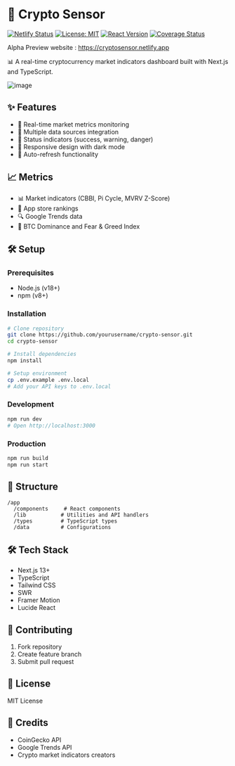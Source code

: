 # 🚀 Crypto Sensor
[![Netlify Status](https://api.netlify.com/api/v1/badges/936fbfb5-9383-43da-a15a-b1232068fc6f/deploy-status)](https://app.netlify.com/sites/crypto-sensor/deploys)
[![License: MIT](https://img.shields.io/badge/License-MIT-yellow.svg)](https://opensource.org/licenses/MIT)
[![React Version](https://img.shields.io/badge/react-18.3.1-blue.svg)](https://reactjs.org/)
[![Coverage Status](https://coveralls.io/repos/github/username/repository/badge.svg?branch=main)](https://coveralls.io/github/username/repository?branch=main)

Alpha Preview website : https://cryptosensor.netlify.app

📊 A real-time cryptocurrency market indicators dashboard built with Next.js and TypeScript.

![image](https://github.com/user-attachments/assets/556a7788-c2ef-4ef2-b957-4d91cbd05f8e)

## ✨ Features

- 🔄 Real-time market metrics monitoring
- 🔌 Multiple data sources integration
- 🚦 Status indicators (success, warning, danger)
- 📱 Responsive design with dark mode
- 🔄 Auto-refresh functionality

## 📈 Metrics

- 📊 Market indicators (CBBI, Pi Cycle, MVRV Z-Score)
- 📱 App store rankings
- 🔍 Google Trends data
- 🧮 BTC Dominance and Fear & Greed Index

## 🛠️ Setup

### Prerequisites
- Node.js (v18+)
- npm (v8+)

### Installation
```bash
# Clone repository
git clone https://github.com/yourusername/crypto-sensor.git
cd crypto-sensor

# Install dependencies
npm install

# Setup environment
cp .env.example .env.local
# Add your API keys to .env.local
```

### Development
```bash
npm run dev
# Open http://localhost:3000
```

### Production
```bash
npm run build
npm run start
```

## 📁 Structure

```
/app
  /components     # React components
  /lib           # Utilities and API handlers
  /types         # TypeScript types
  /data          # Configurations
```

## 🛠️ Tech Stack

- Next.js 13+
- TypeScript
- Tailwind CSS
- SWR
- Framer Motion
- Lucide React

## 🤝 Contributing

1. Fork repository
2. Create feature branch
3. Submit pull request

## 📄 License

MIT License

## 🙏 Credits

- CoinGecko API
- Google Trends API
- Crypto market indicators creators
